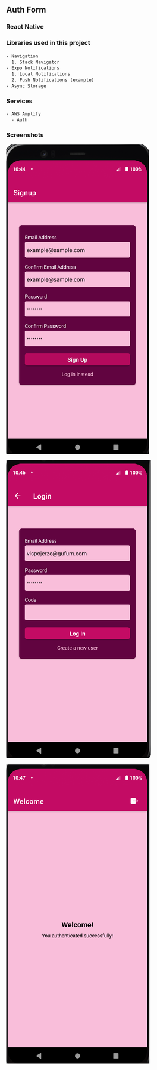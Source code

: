 ## Auth Form

### React Native

### Libraries used in this project

```
- Navigation
  1. Stack Navigator
- Expo Notifications
  1. Local Notifications
  2. Push Notifications (example)
- Async Storage
```

### Services

```
- AWS Amplify
  - Auth
```

### Screenshots

![Sinup Screen](./docs/images/signup-screen.png)

![Login Screen with verify](./docs/images/login-screen-with-verify.png)

![Authenticated Screen](./docs/images/authenticated-screen.png)
